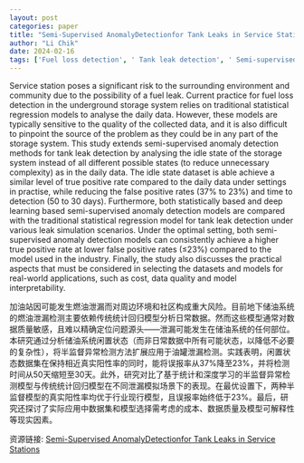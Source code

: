 ```yaml
---
layout: post
categories: paper
title: "Semi-Supervised AnomalyDetectionfor Tank Leaks in Service Stations"
author: "Li Chik"
date: 2024-02-16
tags: ['Fuel loss detection', ' Tank leak detection', ' Semi-supervised anomaly detection', ' Autoencoder']
---
```


Service station poses a significant risk to the surrounding environment and community due to the possibility of a fuel leak. Current practice for fuel loss detection in the underground storage system relies on traditional statistical regression models to analyse the daily data. However, these models are typically sensitive to the quality of the collected data, and it is also difficult to pinpoint the source of the problem as they could be in any part of the storage system. This study extends semi-supervised anomaly detection methods for tank leak detection by analysing the idle state of the storage system instead of all different possible states (to reduce unnecessary complexity) as in the daily data. The idle state dataset is able achieve a similar level of true positive rate compared to the daily data under settings in practise, while reducing the false positive rates (37% to 23%) and time to detection (50 to 30 days). Furthermore, both statistically based and deep learning based semi-supervised anomaly detection models are compared with the traditional statistical regression model for tank leak detection under various leak simulation scenarios. Under the optimal setting, both semi-supervised anomaly detection models can consistently achieve a higher true positive rate at lower false positive rates (≤23%) compared to the model used in the industry. Finally, the study also discusses the practical aspects that must be considered in selecting the datasets and models for real-world applications, such as cost, data quality and model interpretability.

加油站因可能发生燃油泄漏而对周边环境和社区构成重大风险。目前地下储油系统的燃油泄漏检测主要依赖传统统计回归模型分析日常数据。然而这些模型通常对数据质量敏感，且难以精确定位问题源头——泄漏可能发生在储油系统的任何部位。本研究通过分析储油系统闲置状态（而非日常数据中所有可能状态，以降低不必要的复杂性），将半监督异常检测方法扩展应用于油罐泄漏检测。实践表明，闲置状态数据集在保持相近真实阳性率的同时，能将误报率从37%降至23%，并将检测时间从50天缩短至30天。此外，研究对比了基于统计和深度学习的半监督异常检测模型与传统统计回归模型在不同泄漏模拟场景下的表现。在最优设置下，两种半监督模型的真实阳性率均优于行业现行模型，且误报率始终低于23%。最后，研究还探讨了实际应用中数据集和模型选择需考虑的成本、数据质量及模型可解释性等现实因素。

资源链接: [Semi-Supervised AnomalyDetectionfor Tank Leaks in Service Stations](https://papers.ssrn.com/sol3/papers.cfm?abstract_id=4729311)
